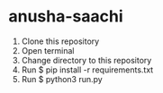 # anusha-saachi

1) Clone this repository
2) Open terminal
3) Change directory to this repository
4) Run $ pip install -r requirements.txt
5) Run $ python3 run.py <query>
